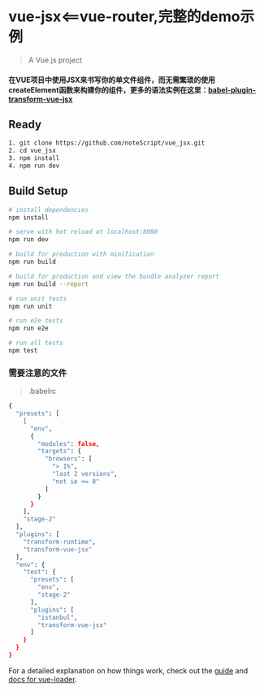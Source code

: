# vue-jsx<==vue-router,完整的demo示例

> A Vue.js project

#### 在VUE项目中使用JSX来书写你的单文件组件，而无需繁琐的使用createElement函数来构建你的组件，更多的语法实例在这里：[babel-plugin-transform-vue-jsx](https://github.com/vuejs/babel-plugin-transform-vue-jsx#usage)

## Ready

```bash
1. git clone https://github.com/noteScript/vue_jsx.git
2. cd vue_jsx
3. npm install
4. npm run dev
```

## Build Setup

``` bash
# install dependencies
npm install

# serve with hot reload at localhost:8080
npm run dev

# build for production with minification
npm run build

# build for production and view the bundle analyzer report
npm run build --report

# run unit tests
npm run unit

# run e2e tests
npm run e2e

# run all tests
npm test
```
### 需要注意的文件
>.babelrc
```bash
{
  "presets": [
    [
      "env",
      {
        "modules": false,
        "targets": {
          "browsers": [
            "> 1%",
            "last 2 versions",
            "not ie <= 8"
          ]
        }
      }
    ],
    "stage-2"
  ],
  "plugins": [
    "transform-runtime",
    "transform-vue-jsx"
  ],
  "env": {
    "test": {
      "presets": [
        "env",
        "stage-2"
      ],
      "plugins": [
        "istanbul",
        "transform-vue-jsx"
      ]
    }
  }
}
```

For a detailed explanation on how things work, check out the [guide](http://vuejs-templates.github.io/webpack/) and [docs for vue-loader](http://vuejs.github.io/vue-loader).
